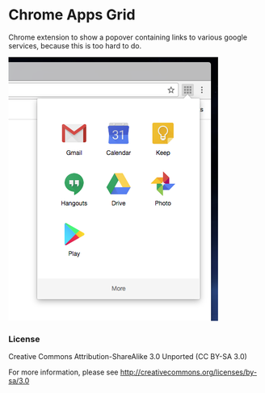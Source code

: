 # Chrome Apps Grid

Chrome extension to show a popover containing links to various google services, because this is too hard to do.

![Screenshot](https://raw.githubusercontent.com/qiushihe/chrome-apps-grid/master/screenshots/screenshot-1.png)

### License

Creative Commons Attribution-ShareAlike 3.0 Unported (CC BY-SA 3.0)

For more information, please see http://creativecommons.org/licenses/by-sa/3.0

